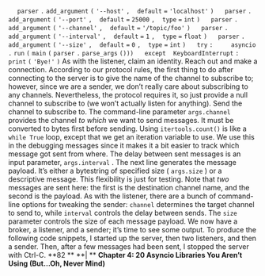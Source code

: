 `  ` `parser` `.` `add_argument` `(` `'--host'` `,` ` ` `default` `=` `'localhost'` `)` `  ` `parser` `.` `add_argument` `(` `'--port'` `,` ` ` `default` `=` `25000` `,` ` ` `type` `=` `int` `)` `  ` `parser` `.` `add_argument` `(` `'--channel'` `,` ` ` `default` `=` `'/topic/foo'` `)` `  ` `parser` `.` `add_argument` `(` `'--interval'` `,` ` ` `default` `=` `1` `,` ` ` `type` `=` `float` `)` `  ` `parser` `.` `add_argument` `(` `'--size'` `,` ` ` `default` `=` `0` `,` ` ` `type` `=` `int` `)` `  ` `try` `:` `    ` `asyncio` `.` `run` `(` `main` `(` `parser` `.` `parse_args` `()))` `  ` `except` ` ` `KeyboardInterrupt` `:` `    ` `print` `(` `'Bye!'` `)` As with the listener, claim an identity. Reach out and make a connection. According to our protocol rules, the first thing to do after connecting to the server is to give the name of the channel to subscribe to; however, since we are a sender, we don’t really care about subscribing to any channels. Nevertheless, the protocol requires it, so just provide a null channel to subscribe to (we won’t actually listen for anything). Send the channel to subscribe to. The command-line parameter  `args.channel`  provides the channel  *to which*  we want to send messages. It must be converted to bytes first before sending. Using  `itertools.count()`  is like a  `while True`  loop, except that we get an iteration variable to use. We use this in the debugging messages since it makes it a bit easier to track which message got sent from where. The delay between sent messages is an input parameter,  `args.interval` . The next line generates the message payload. It’s either a bytestring of specified size ( `args.size` ) or a descriptive message. This flexibility is just for testing. Note that  *two*  messages are sent here: the first is the destination channel name, and the second is the payload. As with the listener, there are a bunch of command-line options for tweaking the sender:  `channel`  determines the target channel to send to, while  `interval`  controls the delay between sends. The  `size`  parameter controls the size of each message payload. We now have a broker, a listener, and a sender; it’s time to see some output. To produce the following code snippets, I started up the server, then two listeners, and then a sender. Then, after a few messages had been sent, I stopped the server with Ctrl-C. **82 ** **| ** **Chapter 4: 20 Asyncio Libraries You Aren’t Using (But…Oh, Never Mind)**